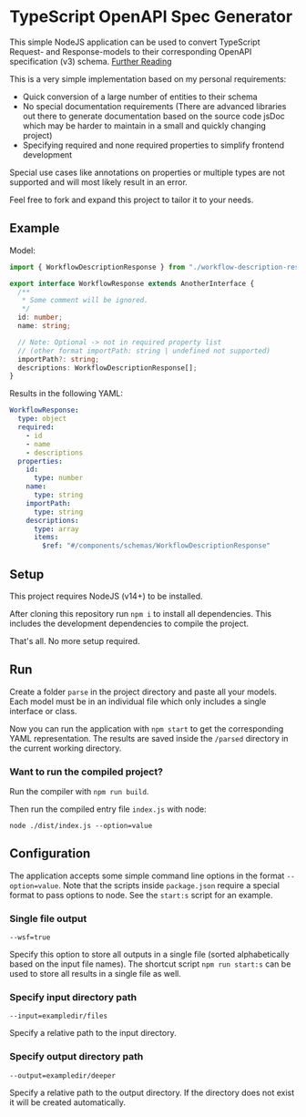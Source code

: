 # TypeScript OpenAPI Spec Generator

This simple NodeJS application can be used to convert TypeScript Request- and Response-models to their corresponding OpenAPI specification (v3) schema. [Further Reading](https://swagger.io/docs/specification/about/)

This is a very simple implementation based on my personal requirements:

- Quick conversion of a large number of entities to their schema
- No special documentation requirements (There are advanced libraries out there to generate documentation based on the source code jsDoc which may be harder to maintain in a small and quickly changing project)
- Specifying required and none required properties to simplify frontend development

Special use cases like annotations on properties or multiple types are not supported and will most likely result in an error.

Feel free to fork and expand this project to tailor it to your needs.

## Example

Model:

```typescript
import { WorkflowDescriptionResponse } from "./workflow-description-response";

export interface WorkflowResponse extends AnotherInterface {
  /**
   * Some comment will be ignored.
   */
  id: number;
  name: string;

  // Note: Optional -> not in required property list
  // (other format importPath: string | undefined not supported)
  importPath?: string;
  descriptions: WorkflowDescriptionResponse[];
}
```

Results in the following YAML:

```yaml
WorkflowResponse:
  type: object
  required:
    - id
    - name
    - descriptions
  properties:
    id:
      type: number
    name:
      type: string
    importPath:
      type: string
    descriptions:
      type: array
      items:
        $ref: "#/components/schemas/WorkflowDescriptionResponse"
```

## Setup

This project requires NodeJS (v14+) to be installed.

After cloning this repository run `npm i` to install all dependencies.
This includes the development dependencies to compile the project.

That's all. No more setup required.

## Run

Create a folder `parse` in the project directory and paste all your models.
Each model must be in an individual file which only includes a single interface or class.

Now you can run the application with `npm start` to get the corresponding YAML representation.
The results are saved inside the `/parsed` directory in the current working directory.

### Want to run the compiled project?

Run the compiler with `npm run build`.

Then run the compiled entry file `index.js` with node:

```
node ./dist/index.js --option=value
```

## Configuration

The application accepts some simple command line options in the format `--option=value`.
Note that the scripts inside `package.json` require a special format to pass options to node.
See the `start:s` script for an example.

### Single file output

```
--wsf=true
```

Specify this option to store all outputs in a single file (sorted alphabetically based on the input file names).
The shortcut script `npm run start:s` can be used to store all results in a single file as well.

### Specify input directory path

```
--input=exampledir/files
```

Specify a relative path to the input directory.

### Specify output directory path

```
--output=exampledir/deeper
```

Specify a relative path to the output directory.
If the directory does not exist it will be created automatically.
